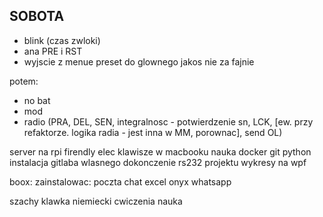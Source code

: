 SOBOTA 
- 
- blink (czas zwloki)
- ana PRE i RST
- wyjscie z menue preset do glownego jakos nie za fajnie

potem:
- no bat
- mod
- radio (PRA, DEL, SEN, integralnosc - potwierdzenie sn, LCK, [ew. przy refaktorze. logika radia - jest inna w MM, porownac], send OL)


server na rpi firendly elec
klawisze w macbooku
nauka docker git python
instalacja gitlaba wlasnego
dokonczenie rs232 projektu
wykresy na wpf

boox:
zainstalowac:
poczta
chat
excel
onyx
whatsapp


szachy
klawka
niemiecki
cwiczenia
nauka